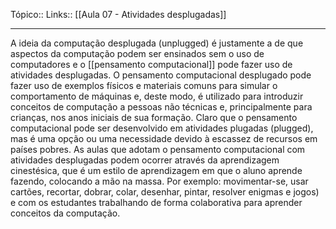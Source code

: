Tópico::
Links:: [[Aula 07 - Atividades desplugadas]]

---

A ideia da computação desplugada (unplugged) é justamente a de que aspectos da computação podem ser ensinados sem o uso de computadores e o [[pensamento computacional]] pode fazer uso de atividades desplugadas. O pensamento computacional desplugado pode fazer uso de exemplos físicos e materiais comuns para simular o comportamento de máquinas e, deste modo, é utilizado para introduzir conceitos de computação a pessoas não técnicas e, principalmente para crianças, nos anos iniciais de sua formação. Claro que o pensamento computacional pode ser desenvolvido em atividades plugadas (plugged), mas é uma opção ou uma necessidade devido à escassez de recursos em países pobres. As aulas que adotam o pensamento computacional com atividades desplugadas podem ocorrer através da aprendizagem cinestésica, que é um estilo de aprendizagem em que o aluno aprende fazendo, colocando a mão na massa. Por exemplo: movimentar-se, usar cartões, recortar, dobrar, colar, desenhar, pintar, resolver enigmas e jogos) e com os estudantes trabalhando de forma colaborativa para aprender conceitos da computação.